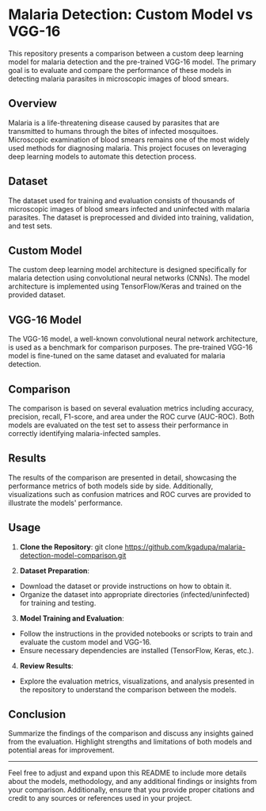 # Malaria Detection: Custom Model vs VGG-16

This repository presents a comparison between a custom deep learning model for malaria detection and the pre-trained VGG-16 model. The primary goal is to evaluate and compare the performance of these models in detecting malaria parasites in microscopic images of blood smears.

## Overview

Malaria is a life-threatening disease caused by parasites that are transmitted to humans through the bites of infected mosquitoes. Microscopic examination of blood smears remains one of the most widely used methods for diagnosing malaria. This project focuses on leveraging deep learning models to automate this detection process.

## Dataset

The dataset used for training and evaluation consists of thousands of microscopic images of blood smears infected and uninfected with malaria parasites. The dataset is preprocessed and divided into training, validation, and test sets.

## Custom Model

The custom deep learning model architecture is designed specifically for malaria detection using convolutional neural networks (CNNs). The model architecture is implemented using TensorFlow/Keras and trained on the provided dataset.

## VGG-16 Model

The VGG-16 model, a well-known convolutional neural network architecture, is used as a benchmark for comparison purposes. The pre-trained VGG-16 model is fine-tuned on the same dataset and evaluated for malaria detection.

## Comparison

The comparison is based on several evaluation metrics including accuracy, precision, recall, F1-score, and area under the ROC curve (AUC-ROC). Both models are evaluated on the test set to assess their performance in correctly identifying malaria-infected samples.

## Results

The results of the comparison are presented in detail, showcasing the performance metrics of both models side by side. Additionally, visualizations such as confusion matrices and ROC curves are provided to illustrate the models' performance.

## Usage

1. **Clone the Repository**:
git clone https://github.com/kgadupa/malaria-detection-model-comparison.git


2. **Dataset Preparation**:
- Download the dataset or provide instructions on how to obtain it.
- Organize the dataset into appropriate directories (infected/uninfected) for training and testing.

3. **Model Training and Evaluation**:
- Follow the instructions in the provided notebooks or scripts to train and evaluate the custom model and VGG-16.
- Ensure necessary dependencies are installed (TensorFlow, Keras, etc.).

4. **Review Results**:
- Explore the evaluation metrics, visualizations, and analysis presented in the repository to understand the comparison between the models.

## Conclusion

Summarize the findings of the comparison and discuss any insights gained from the evaluation. Highlight strengths and limitations of both models and potential areas for improvement.

---

Feel free to adjust and expand upon this README to include more details about the models, methodology, and any additional findings or insights from your comparison. Additionally, ensure that you provide proper citations and credit to any sources or references used in your project.
